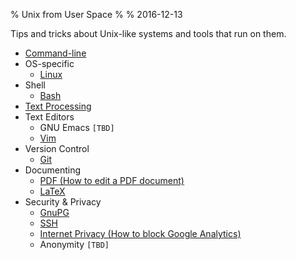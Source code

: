 % Unix from User Space
%
% 2016-12-13

Tips and tricks about Unix-like systems and tools that run on them.

* [Command-line](cli)
* OS-specific
    * [Linux](linux)
* Shell
    * [Bash](bash)
* [Text Processing](text-processing)
* Text Editors
    * GNU Emacs  `[TBD]`
    * [Vim](vim)
* Version Control
    * [Git](git)
* Documenting
    * [PDF (How to edit a PDF document)](pdf)
    * [LaTeX](latex)
* Security & Privacy
    * [GnuPG](gpg)
    * [SSH](ssh)
    * [Internet Privacy (How to block Google Analytics)](internet-privacy)
    * Anonymity  `[TBD]`
